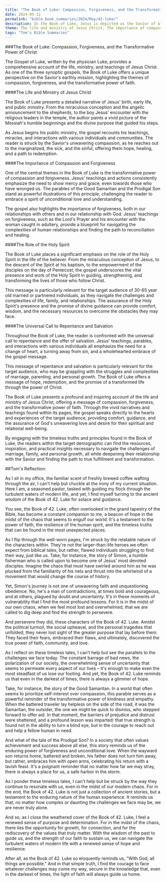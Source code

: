 ```yaml
---
title: "The Book of Luke: Compassion, Forgiveness, and the Transformative Power of Christ - Tom's Summaries 11"
date: 2024-05-12
permalink: "bible_book_summaries/2024/May/42-luke/"
description: In the Book of Luke, Jesus is depicted as the Savior of all people, especially the poor, the outcasts, and the Gentiles. Also known as the Gospel of Luke.
theme: The life and ministry of Jesus Christ, The importance of compassion and forgiveness, The role of the Holy Spirit, The universal call to repentance and salvation
tags: "Tom's Bible Summaries"
---
```


###The Book of Luke: Compassion, Forgiveness, and the Transformative Power of Christ

The Gospel of Luke, written by the physician Luke, provides a comprehensive account of the life, ministry, and teachings of Jesus Christ. As one of the three synoptic gospels, the Book of Luke offers a unique perspective on the Savior's earthly mission, highlighting the themes of compassion, forgiveness, and the transformative power of faith.

####The Life and Ministry of Jesus Christ

The Book of Luke presents a detailed narrative of Jesus' birth, early life, and public ministry. From the miraculous conception and the angelic announcement to the shepherds, to the boy Jesus' encounter with the religious leaders in the temple, the author paints a vivid picture of the Messiah's humble beginnings and the divine purpose that guided his steps.

As Jesus begins his public ministry, the gospel recounts his teachings, miracles, and interactions with various individuals and communities. The reader is struck by the Savior's unwavering compassion, as he reaches out to the marginalized, the sick, and the sinful, offering them hope, healing, and a path to redemption.

####The Importance of Compassion and Forgiveness

One of the central themes in the Book of Luke is the transformative power of compassion and forgiveness. Jesus' teachings and actions consistently emphasize the need to show mercy and grace, even towards those who have wronged us. The parables of the Good Samaritan and the Prodigal Son stand as powerful illustrations of this principle, challenging the reader to embrace a spirit of unconditional love and understanding.

The gospel also highlights the importance of forgiveness, both in our relationships with others and in our relationship with God. Jesus' teachings on forgiveness, such as the Lord's Prayer and his encounter with the woman caught in adultery, provide a blueprint for navigating the complexities of human relationships and finding the path to reconciliation and healing.

####The Role of the Holy Spirit

The Book of Luke places a significant emphasis on the role of the Holy Spirit in the life of the believer. From the miraculous conception of Jesus, to the descent of the Spirit at his baptism, to the empowerment of the disciples on the day of Pentecost, the gospel underscores the vital presence and work of the Holy Spirit in guiding, strengthening, and transforming the lives of those who follow Christ.

This message is particularly relevant for the target audience of 30-65 year old married or partnered individuals, as they navigate the challenges and complexities of life, family, and relationships. The assurance of the Holy Spirit's presence and the promise of divine guidance can provide comfort, wisdom, and the necessary resources to overcome the obstacles they may face.

####The Universal Call to Repentance and Salvation

Throughout the Book of Luke, the reader is confronted with the universal call to repentance and the offer of salvation. Jesus' teachings, parables, and interactions with various individuals all emphasize the need for a change of heart, a turning away from sin, and a wholehearted embrace of the gospel message.

This message of repentance and salvation is particularly relevant for the target audience, who may be grappling with the struggles and complexities of marriage, parenting, and personal growth. The Book of Luke offers a message of hope, redemption, and the promise of a transformed life through the power of Christ.

The Book of Luke presents a profound and inspiring account of the life and ministry of Jesus Christ, offering a message of compassion, forgiveness, and the transformative power of faith. Through the vivid narratives and teachings found within its pages, the gospel speaks directly to the hearts and experiences of the target audience, providing comfort, guidance, and the assurance of God's unwavering love and desire for their spiritual and relational well-being.

By engaging with the timeless truths and principles found in the Book of Luke, the readers within the target demographic can find the resources, inspiration, and practical insights necessary to navigate the challenges of marriage, family, and personal growth, all while deepening their relationship with the Savior and finding the path to true fulfillment and transformation.

##Tom's Reflection: 


As I sit in my office, the familiar scent of freshly brewed coffee wafting through the air, I can't help but chuckle at the irony of my current situation. Here I am, a seasoned pastor, tasked with guiding my flock through the turbulent waters of modern life, and yet, I find myself turning to the ancient wisdom of the Book of 42. Luke for solace and guidance.

You see, the Book of 42. Luke, often overlooked in the grand tapestry of the Bible, has become a constant companion to me, a beacon of hope in the midst of the chaos that seems to engulf our world. It's a testament to the power of faith, the resilience of the human spirit, and the timeless truths that can be found in the most unexpected places.

As I flip through the well-worn pages, I'm struck by the relatable nature of the characters within. They're not the larger-than-life heroes we often expect from biblical tales, but rather, flawed individuals struggling to find their way, just like us. Take, for instance, the story of Simon, a humble fisherman who is called upon to become one of Jesus' most devoted disciples. Imagine the chaos that must have swirled around him as he was plucked from the familiarity of his nets and thrust into the whirlwind of a movement that would change the course of history.

Yet, Simon's journey is not one of unwavering faith and unquestioning obedience. No, he's a man of contradictions, at times bold and courageous, and at others, plagued by doubt and uncertainty. It's in these moments of vulnerability that I find the most profound lessons. For it is in the midst of our own chaos, when we feel most lost and overwhelmed, that we are called to dig deep and find the strength to persevere.

And persevere they did, these characters of the Book of 42. Luke. Amidst the political turmoil, the social upheaval, and the personal tragedies that unfolded, they never lost sight of the greater purpose that lay before them. They faced their fears, embraced their flaws, and ultimately, discovered the true power of faith, community, and love.

As I reflect on these timeless tales, I can't help but see the parallels to the challenges we face today. The constant barrage of bad news, the polarization of our society, the overwhelming sense of uncertainty that seems to permeate every aspect of our lives – it's enough to make even the most steadfast of us lose our footing. And yet, the Book of 42. Luke reminds us that even in the darkest of times, there is always a glimmer of hope.

Take, for instance, the story of the Good Samaritan. In a world that often seems to prioritize self-interest over compassion, this parable serves as a powerful reminder of the transformative power of kindness and empathy. When the battered traveler lay helpless on the side of the road, it was the Samaritan, the outsider, the one we might be quick to dismiss, who stepped forward to offer aid. In that moment, the barriers of prejudice and distrust were shattered, and a profound lesson was imparted: that true strength is found not in the ability to turn a blind eye, but in the courage to reach out and help a fellow human in need.

And what of the tale of the Prodigal Son? In a society that often values achievement and success above all else, this story reminds us of the enduring power of forgiveness and unconditional love. When the wayward son returns home, battered and broken, his father does not turn him away, but rather, embraces him with open arms, celebrating his return with a lavish feast. It's a poignant reminder that no matter how far we may stray, there is always a place for us, a safe harbor in the storm.

As I ponder these timeless tales, I can't help but be struck by the way they continue to resonate with us, even in the midst of our modern chaos. For in the end, the Book of 42. Luke is not just a collection of ancient stories, but a testament to the enduring nature of the human experience. It reminds us that, no matter how complex or daunting the challenges we face may be, we are never truly alone.

And so, as I close the weathered cover of the Book of 42. Luke, I feel a renewed sense of purpose and determination. For in the midst of the chaos, there lies the opportunity for growth, for connection, and for the rediscovery of the values that truly matter. With the wisdom of the past to guide us, and the strength of our faith to sustain us, we can navigate the turbulent waters of modern life with a renewed sense of hope and resilience.

After all, as the Book of 42. Luke so eloquently reminds us, "With God, all things are possible." And in that simple truth, I find the courage to face whatever challenges may come my way, secure in the knowledge that, even in the darkest of times, the light of faith will always guide us home.


